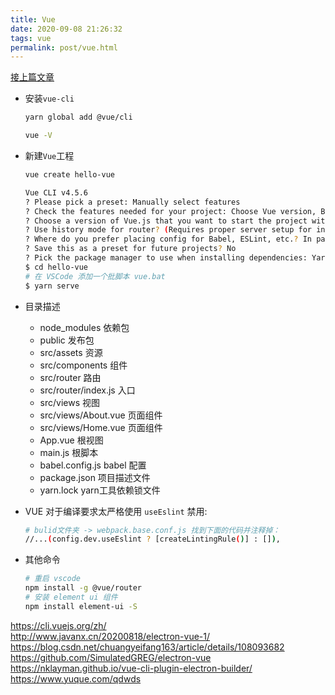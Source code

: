```yaml
---
title: Vue
date: 2020-09-08 21:26:32
tags: vue
permalink: post/vue.html
--- 
```


[接上篇文章](/post/npm-help.html)

- 安装`vue-cli`
  
  ```sh
  yarn global add @vue/cli
  
  vue -V
  ```

- 新建`Vue`工程

  ```sh
  vue create hello-vue
  ```

  ```sh
  Vue CLI v4.5.6
  ? Please pick a preset: Manually select features
  ? Check the features needed for your project: Choose Vue version, Babel, Router
  ? Choose a version of Vue.js that you want to start the project with 2.x
  ? Use history mode for router? (Requires proper server setup for index fallback in production) Yes
  ? Where do you prefer placing config for Babel, ESLint, etc.? In package.json
  ? Save this as a preset for future projects? No
  ? Pick the package manager to use when installing dependencies: Yarn
  $ cd hello-vue
  # 在 VSCode 添加一个批脚本 vue.bat
  $ yarn serve
  ```

- 目录描述

  - node_modules 依赖包
  - public 发布包
  - src/assets 资源
  - src/components 组件
  - src/router 路由
  - src/router/index.js 入口
  - src/views  视图
  - src/views/About.vue 页面组件
  - src/views/Home.vue 页面组件
  - App.vue 根视图
  - main.js 根脚本
  - babel.config.js babel 配置
  - package.json 项目描述文件
  - yarn.lock yarn工具依赖锁文件

- VUE 对于编译要求太严格使用 `useEslint` 禁用:

  ```sh
  # bulid文件夹 -> webpack.base.conf.js 找到下面的代码并注释掉：
  //...(config.dev.useEslint ? [createLintingRule()] : []),
  ```

- 其他命令

  ```sh
  # 重启 vscode  
  npm install -g @vue/router  
  # 安装 element ui 组件
  npm install element-ui -S
  ```

<https://cli.vuejs.org/zh/>  
<http://www.javanx.cn/20200818/electron-vue-1/>  
<https://blog.csdn.net/chuangyeifang163/article/details/108093682>  
<https://github.com/SimulatedGREG/electron-vue>  
<https://nklayman.github.io/vue-cli-plugin-electron-builder/>  
<https://www.yuque.com/qdwds>  
